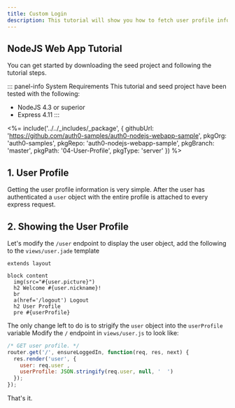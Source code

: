 ```yaml
---
title: Custom Login
description: This tutorial will show you how to fetch user profile information.
---
```


## NodeJS Web App Tutorial

You can get started by downloading the seed project and following the tutorial steps.

::: panel-info System Requirements
This tutorial and seed project have been tested with the following:

* NodeJS 4.3 or superior
* Express 4.11
:::

<%= include('../../_includes/_package', {
  githubUrl: 'https://github.com/auth0-samples/auth0-nodejs-webapp-sample',
  pkgOrg: 'auth0-samples',
  pkgRepo: 'auth0-nodejs-webapp-sample',
  pkgBranch: 'master',
  pkgPath: '04-User-Profile',
  pkgType: 'server'
}) %>

## 1. User Profile

Getting the user profile information is very simple. After the user has authenticated a `user` object
with the entire profile is attached to every express request.

## 2. Showing the User Profile

Let's modify the `/user` endpoint to display the user object, add the following to the `views/user.jade` template

```jade
extends layout

block content
  img(src="#{user.picture}")
  h2 Welcome #{user.nickname}!
  br
  a(href='/logout') Logout
  h2 User Profile
  pre #{userProfile}
```

The only change left to do is to strigify the `user` object into the `userProfile` variable
Modify the `/` endpoint in `views/user.js` to look like:

```js
/* GET user profile. */
router.get('/', ensureLoggedIn, function(req, res, next) {
  res.render('user', {
    user: req.user ,
    userProfile: JSON.stringify(req.user, null, '  ')
  });
});
```

That's it.

